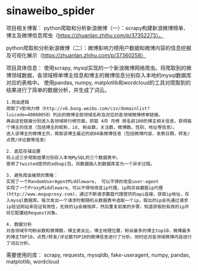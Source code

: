 # sinaweibo_spider
项目相关博客：
python爬取和分析新浪微博（一）：scrapy构建新浪微博榜单、博主及微博信息爬虫（https://zhuanlan.zhihu.com/p/37352273）。

python爬取和分析新浪微博（二）：微博影响力榜用户数据和微博内容的信息挖掘及可视化展示（https://zhuanlan.zhihu.com/p/37360258）

项目具体信息：
使用scrapy, mysql实现的一个新浪微博网络爬虫。将爬取到的微博领域数据，各领域榜单博主信息和博主的微博信息分别存入本地的mysql数据库对应的表格中。
使用pandas, numpy, matplotlib和wordcloud的工具对爬取到的结果进行了简单的数据分析，并生成了词云。

    1.爬虫逻辑
    爬取了V影响力榜（http://v6.bang.weibo.com/czv/domainlist?luicode=40000050）列出的微博全部领域名称及对应的各领域微博榜单链接。
    再由这些链接分别进入各领域排行榜页面，抓取 4月 月榜 排名前100的博主相关信息。获得每个博主的信息（包括博主的昵称，id, 粉丝数，关注数，微博数，性别，地址等信息）。
    进入该博主的微博主页，爬取该博主最近的前60条微博信息（包括微博内容，发表日期，转发/点赞/评论数等信息）
    
    2. 底层存储设置
    将上述三步爬取结果分别存入本地MySQL的三个数据表中。
    使用了twisted提供的adbapi包，将数据插入到数据库变为一个异步过程。
    
    3. 避免爬虫被禁的策略：
    实现了一个RandomUserAgentMiddleware， 可以不停的改变user-agent
    实现了一个ProxyMiddleware，可以不停地改变ip代理。ip购买自蘑菇ip代理(http://www.moguproxy.com)，通过不断请求蘑菇代理提供的api连接，获取ip地址，存入mysql数据库。每次发出一个请求时都随机从数据表中选取一个ip，取出的ip会先通过请求ip验证网站来验证有效性，无效的ip会被抛弃，然后重复前面的步骤，知道获取到有效的ip并将它配置给Request对象。
    
    4. 数据分析
    对各领域平均粉丝数和微博数，博主男女比，博主地理位置，粉丝最多的博主top10，微博最多的博主TOP10，点赞/转发/评论数TOP10的微博信息进行了分析，同时还对各领域微博内容进行了词云分析。

需要使用的库：
scrapy, requests, mysqldb, fake-useragent, numpy, pandas, matplotlib, wordcloud
    
